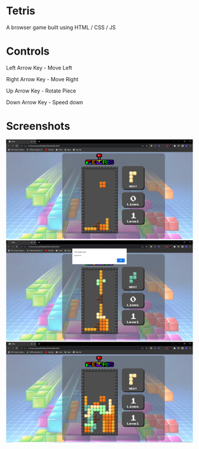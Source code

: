 # Tetris
A browser game built using HTML / CSS / JS

# Controls
<p>Left Arrow Key - Move Left</p>
<p>Right Arrow Key - Move Right</p>
<p>Up Arrow Key - Rotate Piece</p>
<p>Down Arrow Key - Speed down</p>

# Screenshots
<img src="screenshot/screenshot1.png" alt="screenshot1">
<img src="screenshot/screenshot2.png" alt="screenshot2">
<img src="screenshot/screenshot3.png" alt="screenshot3">

